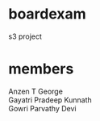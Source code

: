 # boardexam
s3 project
# members
Anzen T George <br />
Gayatri Pradeep Kunnath <br />
Gowri Parvathy Devi

